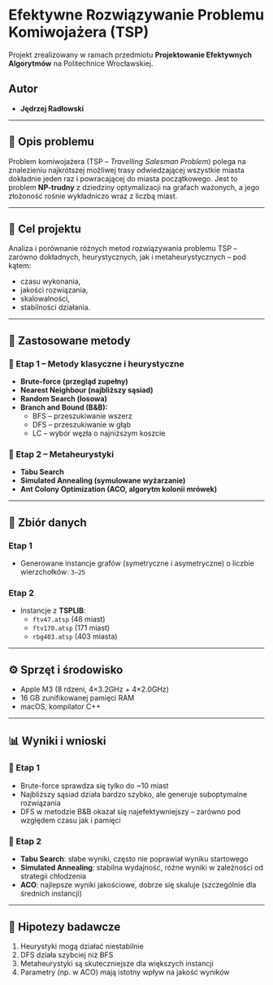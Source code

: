 # Efektywne Rozwiązywanie Problemu Komiwojażera (TSP)

Projekt zrealizowany w ramach przedmiotu **Projektowanie Efektywnych Algorytmów** na Politechnice Wrocławskiej.

## Autor

- **Jędrzej Radłowski**

---

## 📌 Opis problemu

Problem komiwojażera (TSP – *Travelling Salesman Problem*) polega na znalezieniu najkrótszej możliwej trasy odwiedzającej wszystkie miasta dokładnie jeden raz i powracającej do miasta początkowego. Jest to problem **NP-trudny** z dziedziny optymalizacji na grafach ważonych, a jego złożoność rośnie wykładniczo wraz z liczbą miast.

---

## 🎯 Cel projektu

Analiza i porównanie różnych metod rozwiązywania problemu TSP – zarówno dokładnych, heurystycznych, jak i metaheurystycznych – pod kątem:

- czasu wykonania,
- jakości rozwiązania,
- skalowalności,
- stabilności działania.

---

## 🧠 Zastosowane metody

### 🔹 Etap 1 – Metody klasyczne i heurystyczne

- **Brute-force (przegląd zupełny)**
- **Nearest Neighbour (najbliższy sąsiad)**
- **Random Search (losowa)**
- **Branch and Bound (B&B):**
  - BFS – przeszukiwanie wszerz
  - DFS – przeszukiwanie w głąb
  - LC – wybór węzła o najniższym koszcie

### 🔹 Etap 2 – Metaheurystyki

- **Tabu Search**
- **Simulated Annealing (symulowane wyżarzanie)**
- **Ant Colony Optimization (ACO, algorytm kolonii mrówek)**

---

## 🧪 Zbiór danych

### Etap 1

- Generowane instancje grafów (symetryczne i asymetryczne) o liczbie wierzchołków: `3–25`

### Etap 2

- Instancje z **TSPLIB**:
  - `ftv47.atsp` (48 miast)
  - `ftv170.atsp` (171 miast)
  - `rbg403.atsp` (403 miasta)

---

## ⚙️ Sprzęt i środowisko

- Apple M3 (8 rdzeni, 4×3.2GHz + 4×2.0GHz)
- 16 GB zunifikowanej pamięci RAM
- macOS, kompilator C++

---

## 📊 Wyniki i wnioski

### 🔹 Etap 1

- Brute-force sprawdza się tylko do ~10 miast
- Najbliższy sąsiad działa bardzo szybko, ale generuje suboptymalne rozwiązania
- DFS w metodzie B&B okazał się najefektywniejszy – zarówno pod względem czasu jak i pamięci

### 🔹 Etap 2

- **Tabu Search**: słabe wyniki, często nie poprawiał wyniku startowego
- **Simulated Annealing**: stabilna wydajność, różne wyniki w zależności od strategii chłodzenia
- **ACO**: najlepsze wyniki jakościowe, dobrze się skaluje (szczególnie dla średnich instancji)

---


## 🔬 Hipotezy badawcze

1. Heurystyki mogą działać niestabilnie
2. DFS działa szybciej niż BFS
3. Metaheurystyki są skuteczniejsze dla większych instancji
4. Parametry (np. w ACO) mają istotny wpływ na jakość wyników



